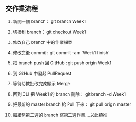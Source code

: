 ## 交作業流程

1. 新開一個 branch：	git branch Week1

2. 切換到 branch： 	git checkout Week1

3. 修改自己 branch 中的作業檔案

4. 修改完後 commit :	git commit -am 'Week1 finish'

5. 把 branch push 回 GitHub : git push origin Week1

6. 到 GitHub 中發起 PullRequest 

7. 等待助教批改完成顯示 Merge 

8. 回到 CLI 把 Week1 的 branch 刪除： git branch -d Week1

10. 把最新的 master branch 給 Pull 下來： git pull origin master

11. 繼續開第二週的 branch 寫第二週作業....以此類推
